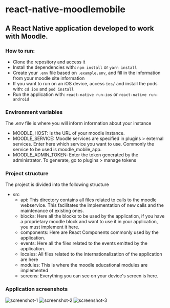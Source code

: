 # react-native-moodlemobile
## A React Native application developed to work with Moodle.

### How to run:
* Clone the repository and access it
* Install the dependencies with: `npm install` or `yarn install`
* Create your `.env` file based on `.example.env`, and fill in the information from your moodle site information
* If you want to run on an iOS device, access `ios/` and install the pods with: `cd ios` and `pod install`
* Run the application with: `react-native run-ios` or `react-native run-android`

### Environment variables

The .env file is where you will inform information about your instance

* MOODLE_HOST: is the URL of your moodle instance.
* MOODLE_SERVICE: Moodle services are specified in plugins > external services. Enter here which service you want to use. Commonly the service to be used is moodle_mobile_app.
* MOODLE_ADMIN_TOKEN: Enter the token generated by the administrator. To generate, go to plugins > manage tokens

### Project structure

The project is divided into the following structure

* src
  * api: This directory contains all files related to calls to the moodle webservice. This facilitates the implementation of new calls and the maintenance of existing ones.
  * blocks: Here all the blocks to be used by the application, if you have a proprietary moodle block and want to use it in your application, you must implement it here.
  * components: Here are React Components commonly used by the application.
  * events: Here all the files related to the events emitted by the application.
  * locales: All files related to the internationalization of the application are here
  * modules: This is where the moodle educational modules are implemented
  * screens: Everything you can see on your device's screen is here.

### Application screenshots

![screenshot-1](https://raw.githubusercontent.com/costvin15/react-native-moodlemobile/develop/docs/assets/screenshot-1.png) ![screenshot-2](https://raw.githubusercontent.com/costvin15/react-native-moodlemobile/develop/docs/assets/screenshot-2.png) ![screenshot-3](https://raw.githubusercontent.com/costvin15/react-native-moodlemobile/develop/docs/assets/screenshot-3.png)